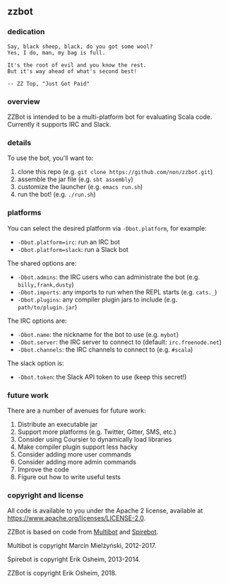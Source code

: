 ## zzbot

### dedication

```
Say, black sheep, black, do you got some wool?
Yes, I do, man, my bag is full.

It's the root of evil and you know the rest.
But it's way ahead of what's second best!

-- ZZ Top, "Just Got Paid"
```

### overview

ZZBot is intended to be a multi-platform bot for evaluating Scala
code. Currently it supports IRC and Slack.

### details

To use the bot, you'll want to:

 1. clone this repo (e.g. `git clone https://github.com/non/zzbot.git`)
 2. assemble the jar file (e.g. `sbt assembly`)
 3. customize the launcher (e.g. `emacs run.sh`)
 4. run the bot! (e.g. `./run.sh`)

### platforms

You can select the desired platform via `-Dbot.platform`, for example:

 * `-Dbot.platform=irc`: run an IRC bot
 * `-Dbot.platform=slack`: run a Slack bot

The shared options are:

 * `-Dbot.admins`: the IRC users who can administrate the bot (e.g. `billy,frank,dusty`)
 * `-Dbot.imports`: any imports to run when the REPL starts (e.g. `cats._`)
 * `-Dbot.plugins`: any compiler plugin jars to include (e.g. `path/to/plugin.jar`)

The IRC options are:

 * `-Dbot.name`: the nickname for the bot to use (e.g. `mybot`)
 * `-Dbot.server`: the IRC server to connect to (default: `irc.freenode.net`)
 * `-Dbot.channels`: the IRC channels to connect to (e.g. `#scala`)

The slack option is:

 * `-Dbot.token`: the Slack API token to use (keep this secret!)
 
### future work

There are a number of avenues for future work:

 1. Distribute an executable jar
 2. Support more platforms (e.g. Twitter, Gitter, SMS, etc.)
 3. Consider using Coursier to dynamically load libraries
 4. Make compiler plugin support less hacky
 5. Consider adding more user commands
 6. Consider adding more admin commands
 7. Improve the code
 8. Figure out how to write useful tests

### copyright and license

All code is available to you under the Apache 2 license, available at
https://www.apache.org/licenses/LICENSE-2.0.

ZZBot is based on code from [Multibot](https://github.com/lopex/multibot) and [Spirebot](https://github.com/non/spirebot).

Multibot is copyright Marcin Mielżyński, 2012-2017.

Spirebot is copyright Erik Osheim, 2013-2014.

ZZBot is copyright Erik Osheim, 2018.
